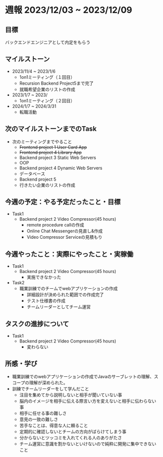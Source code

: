 # 週報 2023/12/03 ~ 2023/12/09

## 目標
バックエンドエンジニアとして内定をもらう

## マイルストーン
- 2023/11/4 ~ 2023/1/6
    - 1on1ミーティング（１回目）
    - Recursion Backend Project5まで完了
    - 就職希望企業のリストの作成
- 2023/1/7 ~ 2023/
    - 1on1ミーティング（２回目）
- 2024/1/7 ~ 2024/3/31
    - 転職活動 

## 次のマイルストーンまでのTask
- 次のミーティングまでやること
    - ~~Frontend project 1 User Card App~~
    - ~~Frontend project 4 Library App~~
    - Backend project 3 Static Web Servers
    - OOP
    - Backend project 4 Dynamic Web Servers
    - データベース
    - Backend project 5
    - 行きたい企業のリストの作成
  

## 今週の予定：やる予定だったこと・目標
- Task1
    - Backend project 2 Video Compressor(45 hours)
      - remote procedure callの作成
      - Online Chat Messengerの見直し&作成
      - Video Compressor Serviceの見積もり

## 今週やったこと：実際にやったこと・実稼働
- Task1
    - Backend project 2 Video Compressor(45 hours)
      - 実施できなかった
- Task2
    - 職業訓練でのチームでwebアプリケーションの作成
        - 詳細設計が決められた範囲での作成完了
        - テスト仕様書の作成
        - チームリーダーとしてチーム運営
## タスクの進捗について
- Task1
    - Backend project 2 Video Compressor(45 hours)
      - 変わらない
## 所感・学び
- 職業訓練でのwebアプリケーションの作成でJavaのサーブレットの理解、スコープの理解が深められた。
- 訓練でチームリーダーをして学んだこと
    - 注目を集めてから説明しないと相手が聞いていない事
    - 脳内のイメージを相手に伝える際言い方を変えないと相手に伝わらない事
    - 相手に任せる事の難しさ
    - 意見の一致の難しさ
    - 苦手なことは、得意な人に頼ること
    - 定期的に確認しないとチームの方向がばらけてしまう事
    - 分からないとツッコミを入れてくれる人のありがたさ
    - チーム運営に意識を割かないといけないので純粋に開発に集中できないこと
